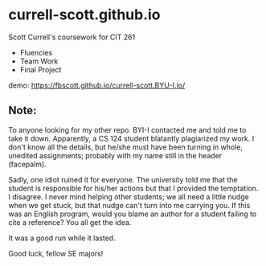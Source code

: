 # currell-scott.github.io

Scott Currell's coursework for CIT 261

* Fluencies
* Team Work
* Final Project

demo: https://fbscott.github.io/currell-scott.BYU-I.io/

## Note:

To anyone looking for my other repo. BYI-I contacted me and told me to take it down. Apparently, a CS 124 student blatantly plagiarized my work. I don't know all the details, but he/she must have been turning in whole, unedited assignments; probably with my name still in the header (facepalm).

Sadly, one idiot ruined it for everyone. The university told me that the student is responsible for his/her actions but that I provided the temptation. I disagree. I never mind helping other students; we all need a little nudge when we get stuck, but that nudge can't turn into me carrying you. If this was an English program, would you blame an author for a student failing to cite a reference? You all get the idea.

It was a good run while it lasted.

Good luck, fellow SE majors!
